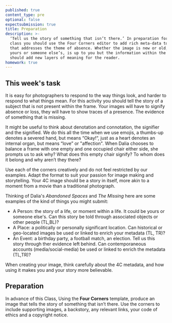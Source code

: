 ```yaml
---
published: true
content_type: pre
optional: false
expectsubmission: true
title: Preparation
description: >-
  ‘Tell us the story of something that isn’t there.’ In preparation for the
  class you should use the Four Corners editor to add rich meta-data to an image
  that addresses the theme of absence. Whether the image is new or old, one of
  yours or someone else’s, is up to you but the information within the corners
  should add new layers of meaning for the reader.
homework: true
---
```

## This week's task

It is easy for photographers to respond to the way things look, and harder to respond to what things mean. For this activity you should tell the story of a subject that is not present within the frame. Your images will have to signify absence or loss, they will have to show traces of a presence. The evidence of something that is missing.

It might be useful to think about denotation and connotation, the signifier and the signified. We do this all the time when we use emojis, a thumbs-up denotes a severed hand, but means “Okay!“, just as a heart denotes an internal organ, but means “love” or "affection". 
When Dalia chooses to balance a frame with one empty and one occupied chair either side, she prompts us to ask why? What does this empty chair signify? To whom does it belong and why aren’t they there?

Use each of the corners creatively and do not feel restricted by our examples. Adapt the format to suit your passion for image making and storytelling. Your 4C image should be a story in itself, more akin to a moment from a movie than a traditional photograph.

Thinking of Dalia's _Abandoned Spaces_ and _The Missing_ here are some examples of the kind of things you might submit:

- A Person: the story of a life, or moment within a life. It could be yours or someone else's. Can this story be told through associated objects or other people (TL,BL)?  
- A Place: a politically or personally significant location. Can historical or geo-located images be used or linked to enrich your metadata (TL, TR)?
- An Event: a birthday party, a football match, an election. Tell us this story through ther evidence left behind. Can contemporaneous accounts (media/social-media) be used or linked to enrich the metadata (TL,TR)?

When creating your image, think carefully about the 4C metadata, and how using it makes you and your story more believable.

## Preparation

In advance of this Class, Using the **Four Corners** template, produce an image that tells the story of something that isn’t there. Use the corners to include supporting images, a backstory, any relevant links, your code of ethics and a copyright notice.
